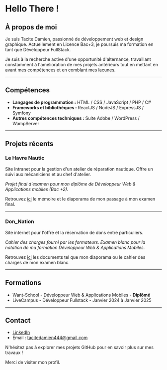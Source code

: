 # Hello There ! 

## À propos de moi

Je suis Tacite Damien, passionné de développement web et design graphique. Actuellement en Licence Bac+3, je poursuis ma formation en tant que Développeur FullStack.

Je suis à la recherche active d'une opportunité d'alternance, travaillant constamment à l'amélioration de mes projets antérieurs tout en mettant en avant mes compétences et en comblant mes lacunes.

************

## Compétences

- **Langages de programmation :** HTML / CSS / JavaScript / PHP / C#
- **Frameworks et bibliothèques :** ReactJS / NodeJS / ExpressJS / Symfony
- **Autres compétences techniques :** Suite Adobe / WordPress / WampServer

************

## Projets récents

### Le Havre Nautic

Site Intranet pour la gestion d'un atelier de réparation nautique. Offre un suivi aux mécaniciens et au chef d'atelier.

*Projet final d'examen pour mon diplôme de Développeur Web & Applications mobiles (Bac +2).*

Retrouvez [ici](https://drive.google.com/drive/u/0/folders/1MSg0heTZb7RuiSQhDc8RjvIZ1R8cKYJf) le mémoire et le diaporama de mon passage à mon examen final.

----

### Don_Nation

Site internet pour l'offre et la réservation de dons entre particuliers.

*Cahier des charges fourni par les formateurs. Examen blanc pour la notation de ma formation Développeur Web & Applications Mobiles.*

Retrouvez [ici](https://drive.google.com/drive/u/0/folders/1OsZwuzGV9B7JVa4qCBgnTMf8auG-bp5x) les documents tel que mon diaporama ou le cahier des charges de mon examen blanc.

************

## Formations

- Want-School - Développeur Web & Applications Mobiles - **Diplômé**
- LiveCampus - Développeur Fullstack - Janvier 2024 à Janvier 2025

************

## Contact

- [LinkedIn](https://www.linkedin.com/in/damien-t-b3b020202/)
- Email : tacitedamien444@gmail.com

N'hésitez pas à explorer mes projets GitHub pour en savoir plus sur mes travaux !

Merci de visiter mon profil.
